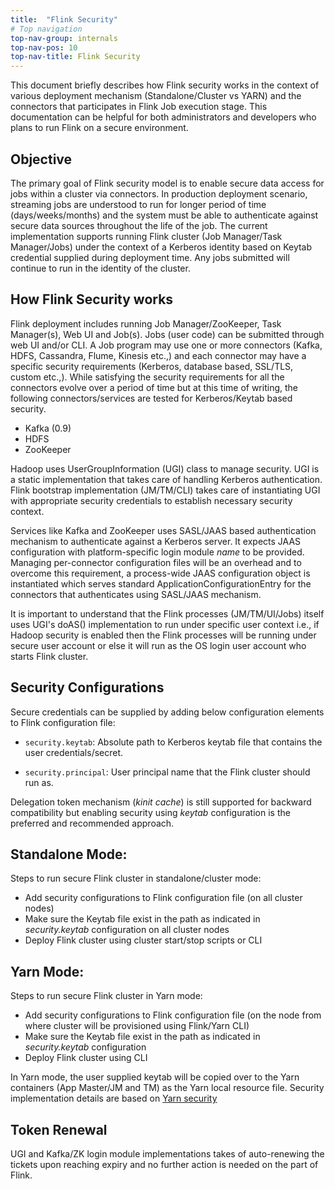 ```yaml
---
title:  "Flink Security"
# Top navigation
top-nav-group: internals
top-nav-pos: 10
top-nav-title: Flink Security
---
```

<!--
Licensed to the Apache Software Foundation (ASF) under one
or more contributor license agreements.  See the NOTICE file
distributed with this work for additional information
regarding copyright ownership.  The ASF licenses this file
to you under the Apache License, Version 2.0 (the
"License"); you may not use this file except in compliance
with the License.  You may obtain a copy of the License at

  http://www.apache.org/licenses/LICENSE-2.0

Unless required by applicable law or agreed to in writing,
software distributed under the License is distributed on an
"AS IS" BASIS, WITHOUT WARRANTIES OR CONDITIONS OF ANY
KIND, either express or implied.  See the License for the
specific language governing permissions and limitations
under the License.
-->

This document briefly describes how Flink security works in the context of various deployment mechanism (Standalone/Cluster vs YARN) 
and the connectors that participates in Flink Job execution stage. This documentation can be helpful for both administrators and developers 
who plans to run Flink on a secure environment.

## Objective

The primary goal of Flink security model is to enable secure data access for jobs within a cluster via connectors. In production deployment scenario, 
streaming jobs are understood to run for longer period of time (days/weeks/months) and the system must be  able to authenticate against secure 
data sources throughout the life of the job. The current implementation supports running Flink cluster (Job Manager/Task Manager/Jobs) under the 
context of a Kerberos identity based on Keytab credential supplied during deployment time. Any jobs submitted will continue to run in the identity of the cluster.

## How Flink Security works
Flink deployment includes running Job Manager/ZooKeeper, Task Manager(s), Web UI and Job(s). Jobs (user code) can be submitted through web UI and/or CLI. 
A Job program may use one or more connectors (Kafka, HDFS, Cassandra, Flume, Kinesis etc.,) and each connector may have a specific security 
requirements (Kerberos, database based, SSL/TLS, custom etc.,). While satisfying the security requirements for all the connectors evolve over a period 
of time but at this time of writing, the following connectors/services are tested for Kerberos/Keytab based security.

- Kafka (0.9)
- HDFS
- ZooKeeper

Hadoop uses UserGroupInformation (UGI) class to manage security. UGI is a static implementation that takes care of handling Kerberos authentication. Flink bootstrap implementation
(JM/TM/CLI) takes care of instantiating UGI with appropriate security credentials to establish necessary security context.

Services like Kafka and ZooKeeper uses SASL/JAAS based authentication mechanism to authenticate against a Kerberos server. It expects JAAS configuration with platform-specific login 
module *name* to be provided. Managing per-connector configuration files will be an overhead and to overcome this requirement, a process-wide JAAS configuration object is 
instantiated which serves standard ApplicationConfigurationEntry for the connectors that authenticates using SASL/JAAS mechanism.

It is important to understand that the Flink processes (JM/TM/UI/Jobs) itself uses UGI's doAS() implementation to run under specific user context i.e., if Hadoop security is enabled 
then the Flink processes will be running under secure user account or else it will run as the OS login user account who starts Flink cluster.

## Security Configurations

Secure credentials can be supplied by adding below configuration elements to Flink configuration file:

- `security.keytab`: Absolute path to Kerberos keytab file that contains the user credentials/secret.

- `security.principal`: User principal name that the Flink cluster should run as.

Delegation token mechanism (*kinit cache*) is still supported for backward compatibility but enabling security using *keytab* configuration is the preferred and recommended approach.

## Standalone Mode:

Steps to run secure Flink cluster in standalone/cluster mode:
- Add security configurations to Flink configuration file (on all cluster nodes) 
- Make sure the Keytab file exist in the path as indicated in *security.keytab* configuration on all cluster nodes
- Deploy Flink cluster using cluster start/stop scripts or CLI

## Yarn Mode:

Steps to run secure Flink cluster in Yarn mode:
- Add security configurations to Flink configuration file (on the node from where cluster will be provisioned using Flink/Yarn CLI) 
- Make sure the Keytab file exist in the path as indicated in *security.keytab* configuration
- Deploy Flink cluster using CLI

In Yarn mode, the user supplied keytab will be copied over to the Yarn containers (App Master/JM and TM) as the Yarn local resource file.
Security implementation details are based on <a href="https://github.com/apache/hadoop/blob/trunk/hadoop-yarn-project/hadoop-yarn/hadoop-yarn-site/src/site/markdown/YarnApplicationSecurity.md">Yarn security</a> 

## Token Renewal

UGI and Kafka/ZK login module implementations takes of auto-renewing the tickets upon reaching expiry and no further action is needed on the part of Flink.